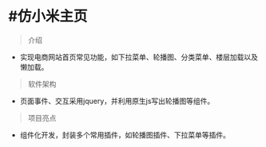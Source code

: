 #仿小米主页
===========
>介绍
- 实现电商网站首页常见功能，如下拉菜单、轮播图、分类菜单、楼层加载以及懒加载。
> 软件架构
- 页面事件、交互采用jquery，并利用原生js写出轮播图等组件。

> 项目亮点
- 组件化开发，封装多个常用插件，如轮播图插件、下拉菜单等插件。

